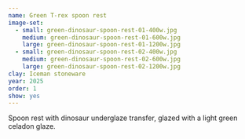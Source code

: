 ```yaml
---
name: Green T-rex spoon rest
image-set:
  - small: green-dinosaur-spoon-rest-01-400w.jpg
    medium: green-dinosaur-spoon-rest-01-600w.jpg
    large: green-dinosaur-spoon-rest-01-1200w.jpg
  - small: green-dinosaur-spoon-rest-02-400w.jpg
    medium: green-dinosaur-spoon-rest-02-600w.jpg
    large: green-dinosaur-spoon-rest-02-1200w.jpg
clay: Iceman stoneware
year: 2025
order: 1
show: yes
---
```


Spoon rest with dinosaur underglaze transfer, glazed with a light green celadon glaze.